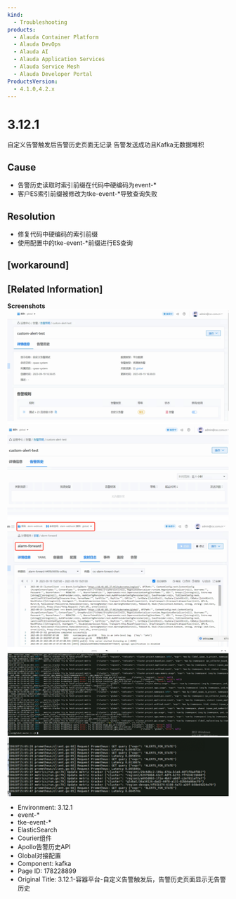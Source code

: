 ```yaml
---
kind:
  - Troubleshooting
products:
  - Alauda Container Platform
  - Alauda DevOps
  - Alauda AI
  - Alauda Application Services
  - Alauda Service Mesh
  - Alauda Developer Portal
ProductsVersion:
  - 4.1.0,4.2.x
---
```

<!-- A type of document that involves encountering a fault, diagnosing it, performing root cause analysis, and providing solutions. -->

# 3.12.1

自定义告警触发后告警历史页面无记录 告警发送成功且Kafka无数据堆积

## Cause
- 告警历史读取时索引前缀在代码中硬编码为event-*
- 客户ES索引前缀被修改为tke-event-*导致查询失败

## Resolution
- 修复代码中硬编码的索引前缀
- 使用配置中的tke-event-*前缀进行ES查询

## [workaround]

## [Related Information]
**Screenshots**
![](assets/3-12-1-rong-qi-ping-tai-zi-ding-yi-gao-jing-hong-fa-hou-gao-jing-li-shi-ye-mian/image-2023-12-22_10-18-45.png)![](assets/3-12-1-rong-qi-ping-tai-zi-ding-yi-gao-jing-hong-fa-hou-gao-jing-li-shi-ye-mian/image-2023-12-22_10-18-54.png)
![](assets/3-12-1-rong-qi-ping-tai-zi-ding-yi-gao-jing-hong-fa-hou-gao-jing-li-shi-ye-mian/image-2023-12-22_10-22-34.png)![](assets/3-12-1-rong-qi-ping-tai-zi-ding-yi-gao-jing-hong-fa-hou-gao-jing-li-shi-ye-mian/image-2023-12-22_10-23-14.png)![](assets/3-12-1-rong-qi-ping-tai-zi-ding-yi-gao-jing-hong-fa-hou-gao-jing-li-shi-ye-mian/image-2023-12-22_10-23-35.png)
- Environment: 3.12.1
- event-*
- tke-event-*
- ElasticSearch
- Courier组件
- Apollo告警历史API
- Global对接配置
- Component: kafka
- Page ID: 178228899
- Original Title: 3.12.1-容器平台-自定义告警触发后，告警历史页面显示无告警历史

